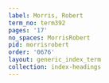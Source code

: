 ```yaml
---
label: Morris, Robert
term_no: term392
pages: '17'
no_spaces: MorrisRobert
pid: morrisrobert
order: '0676'
layout: generic_index_term
collection: index-headings
---
```

